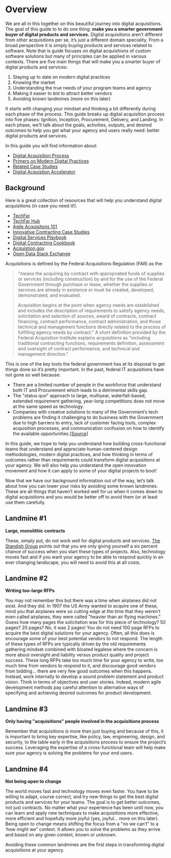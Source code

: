# Overview

We are all in this together on this beautiful journey into digital acquisitions. The goal of this guide to to do one thing: **make you a smarter government buyer of digital products and services.** Digital acquisitions aren’t different from other acquisitions per se, it’s just a different domain speciality. From a broad perspective it is simply buying products and services related to software. Note that is guide focuses on digital acquisitions of custom software solutions but many of principles can be applied in various contexts. There are five main things that will make you a smarter buyer of digital products and services:

1. Staying up to date on modern digital practices
2. Knowing the market
3. Understanding the true needs of your program teams and agency
4. Making it easier to bid to attract better vendors
5. Avoiding known landmines (more on this later)

It starts with changing your mindset and thinking a bit differently during each phase of the process. This guide breaks up digital acquisition process into five phases: Ignition, Inception, Procurement, Delivery, and Landing. In each phase, we’ll talk about the goals, activities, outputs, and desired outcomes to help you get what your agency and users really need: better digital products and services. 

In this guide you will find information about:
- [Digital Acquisition Process](https://github.com/18F/daap-playbook/blob/master/pages/3-process.md)
- [Primers on Modern Digital Practices](https://github.com/18F/daap-playbook/blob/master/pages/4-primers.md)
- [Related Case Studies](https://github.com/18F/daap-playbook/blob/master/pages/2-case-study.md)
- [Digital Acquistion Accelerator](https://github.com/18F/daap-playbook/blob/master/pages/5-about-daap.md)

## Background
Here is a great collection of resources that will help you understand digital acquisitions (in case you need it!).

* [TechFar](https://github.com/usds/playbook/blob/gh-pages/_includes/techfar-online.md)
* [TechFar Hub](https://techfarhub.cio.gov/)
* [Agile Acquisitons 101](https://www.fai.gov/media_library/items/show/81)
* [Innovative Contracting Case Studies](https://www.whitehouse.gov/sites/default/files/microsites/ostp/innovative_contracting_case_studies_2014_-_august.pdf)
* [Digital Services Playbook](https://playbook.cio.gov/)
* [Digital Contracting Cookbook](https://github.com/18F/contracting-cookbook)
* [Acquistion.gov](https://www.acquisition.gov/)
* [Open Data Stack Exchange](http://opendata.stackexchange.com/)

Acquisitions is defined by the Federal Acquisitions Regulation (FAR) as the:

> "means the acquiring by contract with appropriated funds of supplies or services (including construction) by and for the use of the Federal Government through purchase or lease, whether the supplies or services are already in existence or must be created, developed, demonstrated, and evaluated. 
>
> Acquisition begins at the point when agency needs are established and includes the description of requirements to satisfy agency needs, solicitation and selection of sources, award of contracts, contract financing, contract performance, contract administration, and those technical and management functions directly related to the process of fulfilling agency needs by contract." A short definition provided by the Federal Acquisition Institute explains acquisitions as "including traditional contracting functions, requirements definition, assessment and oversight of contract performance, and technical and management direction." 

This is one of the key tools the federal government has at its disposal to get things done so it’s pretty important. In the past, federal IT acquisitions have not gone so well because:

* There are a limited number of people in the workforce that understand both IT and Procurement which leads to a detrimental skills gap.
* The "status quo" approach to large, multiyear, waterfall-based, extended requirement gathering, year-long competitions does not move at the same speed as technology.
* Companies with creative solutions to many of the Government’s tech problems are finding it challenging to do business with the Government due to high barriers to entry, lack of customer facing tools, complex acquisition processes, and communication confusion on how to identify the available opportunities.[[Source](https://www.fai.gov/media_library/items/show/23)]

In this guide, we hope to help you understand how building cross-functional teams that understand and appreciate human-centered design methodologies, modern digital practices, and how thinking in terms of outcomes rather than requirements could transform digital acquisitions at your agency. We will also help you understand the open innovation movement and how it can apply to some of your digital projects to boot!

Now that we have our background information out of the way, let’s talk about how you can lower your risks by avoiding some known landmines. These are all things that haven’t worked well for us when it comes down to digital acquisitions and you would be better off to avoid them (or at least use them carefully.

## Landmine #1

**Large, monolithic contracts**

These, simply put, do not work well for digital products and services. [The Standish Group](http://www.infoq.com/articles/standish-chaos-2015) points out that you are only giving yourself a six percent chance of success when you start these types of projects. Also, technology moves fast and if you want your agency to be able to respond quickly in an ever changing landscape, you will need to avoid this at all costs.

## Landmine #2

**Writing too-large RFPs**

You may not remember this but there was a time when airplanes did not exist. And they did. In 1907 the US Army wanted to acquire one of these, mind you that airplanes were so cutting edge at the time that they weren’t even called airplanes, they were called "heavier than air flying machines." Guess how many pages the solicitation was for this piece of technology? 50 pages? 20 pages? No, it was 2 pages! You do not need 100 page RFPs to acquire the best digital solutions for your agency.  Often, all this does is encourage some of your best potential vendors to not respond. The length of these types of RFPs are typically driven by the old requirements gathering mindset combined with bloated legalese where the concern is more about oversight and liability versus product quality and project success. These long RFPs take too much time for your agency to write, too much time from vendors to respond to it, and discourage good vendors from bidding… there are very few good outcomes when this happens. Instead, work internally to develop a sound problem statement and product vision. Think in terms of objectives and user stories. Indeed, modern agile development methods pay careful attention to alternative ways of specifying and achieving desired outcomes for product development.

## Landmine #3

**Only having "acquisitions" people involved in the acquisitions process**

Remember that acquisitions is more than just buying and because of this, it is important to bring key expertise, like policy, law, engineering, design, and security, to the table early in the acquisitions process to ensure the project’s success. Leveraging the expertise of a cross-functional team will help make sure your agency is solving the problems for your end users.

## Landmine #4

**Not being open to change**

The world moves fast and technology moves even faster. You have to be willing to adapt, course correct, and try new things to get the best digital products and services for your teams. The goal is to get better outcomes, not just contracts. No matter what your experience has been until now, you can learn and apply new techniques to make acquisitions more effective, more efficient and hopefully more joyful (yes, joyful… more on this later). Being open to change means shifting the focus from a "no we can’t" to a ‘how might we” context. It allows you to solve the problems as they arrive and based on any given context, known or unknown.

Avoiding these common landmines are the first steps in transforming digital acquisitions at your agency.
